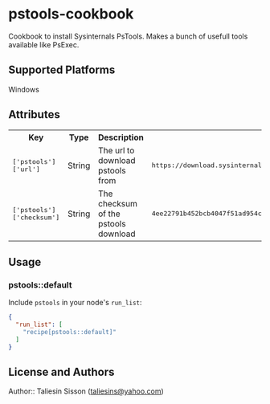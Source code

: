 # pstools-cookbook

Cookbook to install Sysinternals PsTools. Makes a bunch of usefull tools available like PsExec.

## Supported Platforms

Windows

## Attributes

<table>
  <tr>
    <th>Key</th>
    <th>Type</th>
    <th>Description</th>
    <th>Default</th>
  </tr>
  <tr>
    <td><tt>['pstools']['url']</tt></td>
    <td>String</td>
    <td>The url to download pstools from</td>
    <td><tt>https://download.sysinternals.com/files/PSTools.zip</tt></td>
  </tr>
  <tr>
    <td><tt>['pstools']['checksum']</tt></td>
    <td>String</td>
    <td>The checksum of the pstools download</td>
    <td><tt>4ee22791b452bcb4047f51ad954cf22ca25053d081486723dd6ab7c76e4eda1f</tt></td>
  </tr>  
</table>

## Usage

### pstools::default

Include `pstools` in your node's `run_list`:

```json
{
  "run_list": [
    "recipe[pstools::default]"
  ]
}
```

## License and Authors

Author:: Taliesin Sisson (<taliesins@yahoo.com>)
